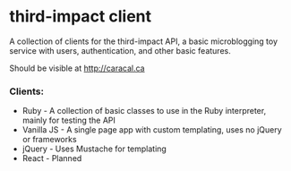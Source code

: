 # third-impact client

A collection of clients for the third-impact API, a basic microblogging toy service with users, authentication, and other basic features.

Should be visible at http://caracal.ca

### Clients:

* Ruby - A collection of basic classes to use in the Ruby interpreter, mainly for testing the API
* Vanilla JS - A single page app with custom templating, uses no jQuery or frameworks
* jQuery - Uses Mustache for templating
* React - Planned
